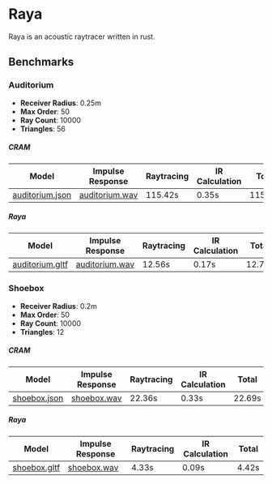 # Raya

Raya is an acoustic raytracer written in rust.

## Benchmarks

### Auditorium
- __Receiver Radius__: 0.25m
- __Max Order__: 50
- __Ray Count__: 10000
- __Triangles__: 56
##### CRAM
<table>
  <thead>
    <tr>
      <th>Model</th>
      <th>Impulse Response</th>
      <th>Raytracing</th>
      <th>IR Calculation</th>
      <th>Total</th>
    </tr>
  </thead>
  <tbody>
    <tr>
      <td><a href="/bench/auditorium/cram/auditorium.json">auditorium.json</a></td>
      <td><a href="/bench/auditorium/cram/auditorium.wav">auditorium.wav</a></td>
      <td>115.42s</td>
      <td>0.35s</td>
      <td>115.77s</td>
    </tr>
  </tbody>
</table>

##### Raya
<table>
  <thead>
    <tr>
      <th>Model</th>
      <th>Impulse Response</th>
      <th>Raytracing</th>
      <th>IR Calculation</th>
      <th>Total</th>
    </tr>
  </thead>
  <tbody>
    <tr>
      <td><a href="/bench/auditorium/raya/auditorium.gltf">auditorium.gltf</a></td>
      <td><a href="/bench/auditorium/raya/auditorium.wav">auditorium.wav</a></td>
      <td>12.56s</td>
      <td>0.17s</td>
      <td>12.73s</td>
    </tr>
  </tbody>
</table>

### Shoebox
- __Receiver Radius__: 0.2m
- __Max Order__: 50
- __Ray Count__: 10000
- __Triangles__: 12
##### CRAM
<table>
  <thead>
    <tr>
      <th>Model</th>
      <th>Impulse Response</th>
      <th>Raytracing</th>
      <th>IR Calculation</th>
      <th>Total</th>
    </tr>
  </thead>
  <tbody>
    <tr>
      <td><a href="/bench/shoebox/cram/shoebox.json">shoebox.json</a></td>
      <td><a href="/bench/shoebox/cram/shoebox.wav">shoebox.wav</a></td>
      <td>22.36s</td>
      <td>0.33s</td>
      <td>22.69s</td>
    </tr>
  </tbody>
</table>

##### Raya
<table>
  <thead>
    <tr>
      <th>Model</th>
      <th>Impulse Response</th>
      <th>Raytracing</th>
      <th>IR Calculation</th>
      <th>Total</th>
    </tr>
  </thead>
  <tbody>
    <tr>
      <td><a href="/bench/shoebox/raya/shoebox.gltf">shoebox.gltf</a></td>
      <td><a href="/bench/shoebox/raya/shoebox.wav">shoebox.wav</a></td>
      <td>4.33s</td>
      <td>0.09s</td>
      <td>4.42s</td>
    </tr>
  </tbody>
</table>
